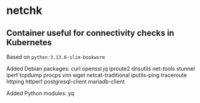 # netchk

## Container useful for connectivity checks in Kubernetes

Based on `python:3.13.6-slim-bookworm`

Added Debian packages: curl openssl jq iproute2 dnsutils net-tools stunnel iperf tcpdump procps vim wget netcat-traditional iputils-ping traceroute httping httperf postgresql-client mariadb-client

Added Python modules: yq
